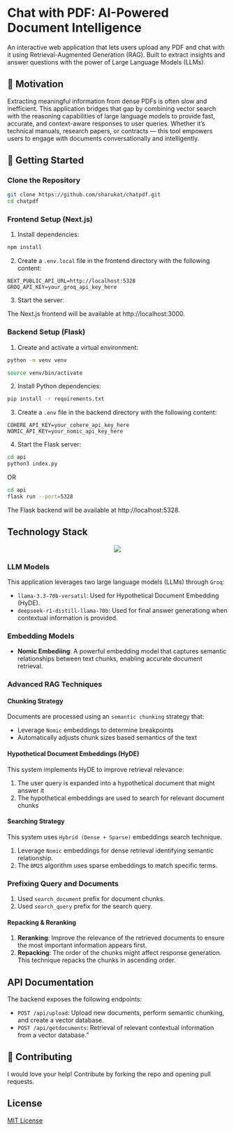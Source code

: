 # Chat with PDF: AI-Powered Document Intelligence

An interactive web application that lets users upload any PDF and chat with it using Retrieval-Augmented Generation (RAG). Built to extract insights and answer questions with the power of Large Language Models (LLMs).

## 🌱 Motivation
Extracting meaningful information from dense PDFs is often slow and inefficient. This application bridges that gap by combining vector search with the reasoning capabilities of large language models to provide fast, accurate, and context-aware responses to user queries. Whether it’s technical manuals, research papers, or contracts — this tool empowers users to engage with documents conversationally and intelligently.

## 🚀 Getting Started

### Clone the Repository
```bash
git clone https://github.com/sharukat/chatpdf.git
cd chatpdf
```

### Frontend Setup (Next.js)

1. Install dependencies:
```bash
npm install
```

2. Create a `.env.local` file in the frontend directory with the following content:
```
NEXT_PUBLIC_API_URL=http://localhost:5328
GROQ_API_KEY=your_groq_api_key_here
```

3. Start the server:

The Next.js frontend will be available at http://localhost:3000.

### Backend Setup (Flask)

1. Create and activate a virtual environment:
```bash
python -m venv venv

source venv/bin/activate
```

2. Install Python dependencies:
```bash
pip install -r requirements.txt
```

3. Create a `.env` file in the backend directory with the following content:
```
COHERE_API_KEY=your_cohere_api_key_here
NOMIC_API_KEY=your_nomic_api_key_here
```

4. Start the Flask server:
```bash
cd api
python3 index.py
```
OR
```bash
cd api
flask run --port=5328
```

The Flask backend will be available at http://localhost:5328.

## Technology Stack
<p align="center">
  <a href="https://go-skill-icons.vercel.app/">
    <img
      src="https://go-skill-icons.vercel.app/api/icons?i=python,typescript,flask,nextjs,tailwindcss,langchain,groq,deepseek,"
    />
  </a>
</p>

### LLM Models

This application leverages two large language models (LLMs) through `Groq`:

- `llama-3.3-70b-versatil`: Used for Hypothetical Document Embedding (HyDE).
- `deepseek-r1-distill-llama-70b`: Used for final answer generationg when contextual information is provided.

### Embedding Models

- **Nomic Embediing**: A powerful embedding model that captures semantic relationships between text chunks, enabling accurate document retrieval.

### Advanced RAG Techniques

#### Chunking Strategy
Documents are processed using an `semantic chunking` strategy that:
- Leverage `Nomic` embeddings to determine breakpoints
- Automatically adjusts chunk sizes based semantics of the text

#### Hypothetical Document Embeddings (HyDE)
This system implements HyDE to improve retrieval relevance:
1. The user query is expanded into a hypothetical document that might answer it
2. The hypothetical embeddings are used to search for relevant document chunks

#### Searching Strategy
This system uses `Hybrid (Dense + Sparse)` embeddings search technique.
1. Leverage `Nomic` embeddings for dense retrieval identifying semantic relationship.
2. The `BM25` algorithm uses sparse embeddings to match specific terms.

### Prefixing Query and Documents
1. Used `search_document` prefix for document chunks.
2. Used `search_query` prefix for the search query.

#### Repacking & Reranking
1. **Reranking**: Improve the relevance of the retrieved documents to ensure the most important information appears first.
2. **Repacking**: The order of the chunks might affect response generation. This technique repacks the chunks in ascending order.


## API Documentation

The backend exposes the following endpoints:

- `POST /api/upload`: Upload new documents, perform semantic chunking, and create a vector database.
- `POST /api/getdocuments`: Retrieval of relevant contextual information from a vector database.”

## 👏 Contributing
I would love your help! Contribute by forking the repo and opening pull requests.

## License

[MIT License](LICENSE)
